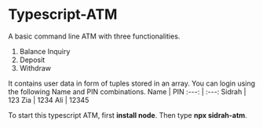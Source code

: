 # Typescript-ATM

A basic command line ATM with three functionalities.

1. Balance Inquiry
2. Deposit
3. Withdraw

It contains user data in form of tuples stored in an array.
You can login using the following Name and PIN combinations.
Name | PIN
:---: | :---:
Sidrah | 123
Zia | 1234
Ali | 12345

To start this typescript ATM, first **install node**.
Then type **npx sidrah-atm**.
